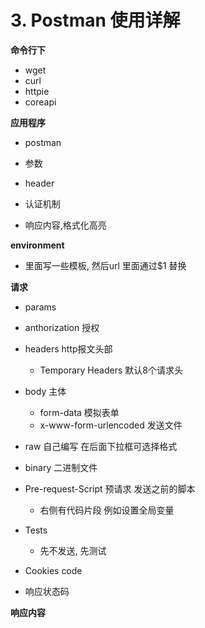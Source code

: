 # 3. Postman 使用详解

**命令行下**

* wget
* curl
* httpie
* coreapi





**应用程序**

* postman





* 参数
* header
* 认证机制
* 响应内容,格式化高亮



**environment**

* 里面写一些模板, 然后url 里面通过$1 替换



**请求**

* params
* anthorization 授权
* headers http报文头部
  * Temporary Headers 默认8个请求头
* body 主体
  * form-data 模拟表单
  * x-www-form-urlencoded 发送文件
* raw 自己编写 在后面下拉框可选择格式
* binary 二进制文件
* Pre-request-Script 预请求 发送之前的脚本
  * 右侧有代码片段 例如设置全局变量
* Tests
  * 先不发送, 先测试

* Cookies  code
* 响应状态码



**响应内容**













































